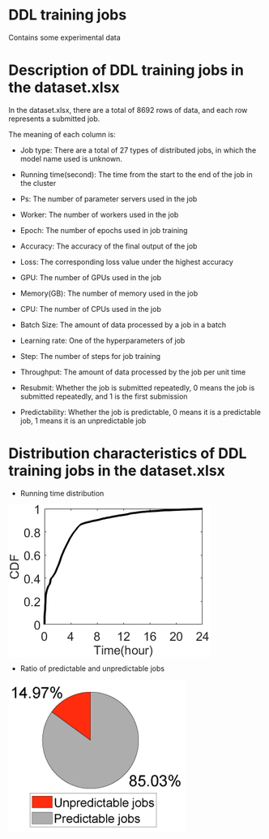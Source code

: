 # DDL training jobs
Contains some experimental data

# Description of DDL training jobs in the dataset.xlsx

In the dataset.xlsx, there are a total of 8692 rows of data, and each row represents a submitted job.

The meaning of each column is:

- Job type: There are a total of 27 types of distributed jobs, in which the model name used is unknown.

- Running time(second): The time from the start to the end of the job in the cluster

- Ps: The number of parameter servers used in the job

- Worker: The number of workers used in the job

- Epoch: The number of epochs used in job training

- Accuracy: The accuracy of the final output of the job

- Loss: The corresponding loss value under the highest accuracy

- GPU: The number of GPUs used in the job

- Memory(GB): The number of memory used in the job 

- CPU: The number of CPUs used in the job 

- Batch Size: The amount of data processed by a job in a batch

- Learning rate: One of the hyperparameters of job

- Step: The number of steps for job training

- Throughput: The amount of data processed by the job per unit time

- Resubmit: Whether the job is submitted repeatedly, 0 means the job is submitted repeatedly, and 1 is the first submission

- Predictability: Whether the job is predictable, 0 means it is a predictable job, 1 means it is an unpredictable job


# Distribution characteristics of DDL training jobs in the dataset.xlsx
<!--
- Job type and job number
Type| 1 | 2 | 3 | 4 | 5 | 6 | 7 | 8 | 9 | 10 | 11 | 12 | 13 | 14 | 15 | 16 | 17 | 18 | 19 | 20 | 21 | 22 | 23 | 24 | 25 | 26 | 27 
---|---|---|---|---|---|---|---|---|---|---|---|---|---|---|---|---|---|---|---|---|---|---|---|---|---|---|---
Number|339|456|466|227|370|404|327|303|404|372|338|604|401|384|273|512|330|247|501|150|291|42|138|215|46|37|525
-->

- Running time distribution


 <img src="https://github.com/LFSCODE/AITurbo/blob/main/figure/runtime.png" width = "400" height = "300" alt="图片名称" align=center />


- Ratio of predictable and unpredictable jobs

 <img src="https://github.com/LFSCODE/AITurbo/blob/main/figure/pre_unpre.png" width = "350" height = "300" alt="图片名称" align=center />

